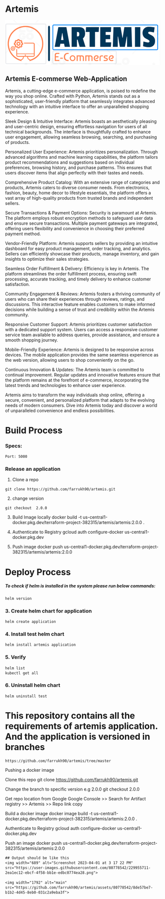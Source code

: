 
# Artemis
![alt text](https://github.com/farrukh90/artemis/blob/master/images/artemis.png?raw=true)


## Artemis E-commerse Web-Application
Artemis, a cutting-edge e-commerce application, is poised to redefine the way you shop online. Crafted with Python, Artemis stands out as a sophisticated, user-friendly platform that seamlessly integrates advanced technology with an intuitive interface to offer an unparalleled shopping experience.

Sleek Design & Intuitive Interface:
Artemis boasts an aesthetically pleasing and user-centric design, ensuring effortless navigation for users of all technical backgrounds. The interface is thoughtfully crafted to enhance user engagement, allowing seamless browsing, searching, and purchasing of products.

Personalized User Experience:
Artemis prioritizes personalization. Through advanced algorithms and machine learning capabilities, the platform tailors product recommendations and suggestions based on individual preferences, browsing history, and purchase patterns. This ensures that users discover items that align perfectly with their tastes and needs.

Comprehensive Product Catalog:
With an extensive range of categories and products, Artemis caters to diverse consumer needs. From electronics, fashion, beauty, home decor to lifestyle essentials, the platform offers a vast array of high-quality products from trusted brands and independent sellers.

Secure Transactions & Payment Options:
Security is paramount at Artemis. The platform employs robust encryption methods to safeguard user data and ensure secure transactions. Multiple payment gateways are integrated, offering users flexibility and convenience in choosing their preferred payment method.

Vendor-Friendly Platform:
Artemis supports sellers by providing an intuitive dashboard for easy product management, order tracking, and analytics. Sellers can efficiently showcase their products, manage inventory, and gain insights to optimize their sales strategies.

Seamless Order Fulfillment & Delivery:
Efficiency is key in Artemis. The platform streamlines the order fulfillment process, ensuring swift processing, accurate tracking, and timely delivery to enhance customer satisfaction.

Community Engagement & Reviews:
Artemis fosters a thriving community of users who can share their experiences through reviews, ratings, and discussions. This interactive feature enables customers to make informed decisions while building a sense of trust and credibility within the Artemis community.

Responsive Customer Support:
Artemis prioritizes customer satisfaction with a dedicated support system. Users can access a responsive customer service team available to address queries, provide assistance, and ensure a smooth shopping journey.

Mobile-Friendly Experience:
Artemis is designed to be responsive across devices. The mobile application provides the same seamless experience as the web version, allowing users to shop conveniently on the go.

Continuous Innovation & Updates:
The Artemis team is committed to continual improvement. Regular updates and innovative features ensure that the platform remains at the forefront of e-commerce, incorporating the latest trends and technologies to enhance user experience.

Artemis aims to transform the way individuals shop online, offering a secure, convenient, and personalized platform that adapts to the evolving needs of modern consumers. Dive into Artemis today and discover a world of unparalleled convenience and endless possibilities.



# Build Process
### Specs: 
```
Port: 5000
```

### Release an application

1. Clone a repo
```
git clone https://github.com/farrukh90/artemis.git
```

2. change version
```
git checkout  2.0.0 
```
3. Build Image locally 
    docker  build -t us-central1-docker.pkg.dev/terraform-project-382315/artemis/artemis:2.0.0      .                
4. Authenticate to Registry
    gcloud auth configure-docker us-central1-docker.pkg.dev                                                                           

5. Push image 
   docker push us-central1-docker.pkg.dev/terraform-project-382315/artemis/artemis:2.0.0                           








# Deploy Process
##### To check if helm is installed in the system please run below commands:
```
helm version
```

### 3. Create helm chart for application
```
helm create application
```

### 4. Install test helm chart
```
helm install artemis application
```
### 5. Verify
```
helm list
kubectl get all
```
### 6. Uninstall helm chart
```
helm uninstall test
```

# This repository contains all the requirements of artemis application. And the application is versioned in branches
```
https://github.com/farrukh90/artemis/tree/master
```

Pushing a docker image

Clone this repo
git clone https://github.com/farrukh90/artemis.git

Change the branch to specific version  e.g  2.0.0
git checkout 2.0.0

Get repo location from Google 
Google Console >> Search for Artifact registry >> Artemis >> Repo link copy

Build a docker image
docker image build  -t  us-central1-docker.pkg.dev/terraform-project-382315/artemis/artemis:2.0.0   . 

Authenticate to Registry
gcloud auth configure-docker us-central1-docker.pkg.dev

Push an image
docker push us-central1-docker.pkg.dev/terraform-project-382315/artemis/artemis:2.0.0


 ```
 ## Output should be like this
 <img width="689" alt="Screenshot 2023-04-01 at 3 17 22 PM" src="https://user-images.githubusercontent.com/80778542/229955711-2ea1ec12-ebcf-4f58-bb1e-edbc0774ea28.png">
 
 <img width="1792" alt="main" src="https://github.com/farrukh90/artemis/assets/80778542/8de57be7-b1b2-4d45-8eb0-031c2a9eba3f">
 
